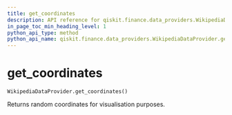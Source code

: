 ```yaml
---
title: get_coordinates
description: API reference for qiskit.finance.data_providers.WikipediaDataProvider.get_coordinates
in_page_toc_min_heading_level: 1
python_api_type: method
python_api_name: qiskit.finance.data_providers.WikipediaDataProvider.get_coordinates
---
```


# get\_coordinates

<span id="qiskit.finance.data_providers.WikipediaDataProvider.get_coordinates" />

`WikipediaDataProvider.get_coordinates()`

Returns random coordinates for visualisation purposes.

